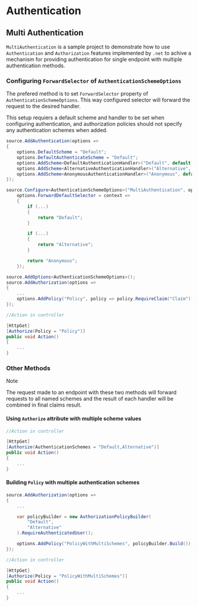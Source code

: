 # Authentication

## Multi Authentication

`MultiAuthentication` is a sample project to demonstrate how to use 
`Authentication` and `Authorization` features implemented by `.net` to achive
a mechanism for providing authentication for single endpoint with multiple 
authentication methods.

### Configuring `ForwardSelector` of `AuthenticationSchemeOptions`

The prefered method is to set `ForwardSelector` property of 
`AuthenticationSchemeOptions`. This way configured selector will forward the
request to the desired handler.

This setup requiers a default scheme and handler to be set when configuring 
authentication, and authorization policies should not specify any 
authentication schemes when added.

```csharp
source.AddAuthentication(options =>
{
    options.DefaultScheme = "Default";
    options.DefaultAuthenticateScheme = "Default";
    options.AddScheme<DefaultAuthenticationHandler>("Default", default);
    options.AddScheme<AlternativeAuthenticationHandler>("Alternative", default);
    options.AddScheme<AnonymousAuthenticationHandler>("Anonymous", default);
});

source.Configure<AuthenticationSchemeOptions>("MultiAuthentication", options =>
    options.ForwardDefaultSelector = context =>
    {
        if (...)
        {
            return "Default";
        }

        if (...)
        {
            return "Alternative";
        }

        return "Anonymous";
    });

source.AddOptions<AuthenticationSchemeOptions>();
source.AddAuthorization(options =>
{
    ...
    options.AddPolicy("Policy", policy => policy.RequireClaim("Claim"));
});
```

```csharp
//Action in controller

[HttpGet]
[Authorize(Policy = "Policy")]
public void Action()
{
    ...
}
```

### Other Methods

> [!NOTE]
>
> The request made to an endpoint with these two methods will forward requests
> to all named schemes and the result of each handler will be combined in final
> claims result.

#### Using `Authorize` attribute with multiple scheme values

```csharp
//Action in controller

[HttpGet]
[Authorize(AuthenticationSchemes = "Default,Alternative")]
public void Action()
{
    ...
}
```

#### Building `Policy` with multiple authentication schemes

```csharp
source.AddAuthorization(options =>
{
    ...

    var policyBuilder = new AuthorizationPolicyBuilder(
        "Default",
        "Alternative"
    ).RequireAuthenticatedUser();

    options.AddPolicy("PolicyWithMultiSchemes", policyBuilder.Build());
});
```

```csharp
//Action in controller

[HttpGet]
[Authorize(Policy = "PolicyWithMultiSchemes")]
public void Action()
{
    ...
}
```
